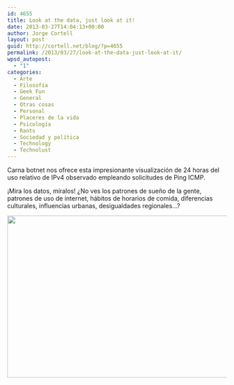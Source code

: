```yaml
---
id: 4655
title: Look at the data, just look at it!
date: 2013-03-27T14:04:13+00:00
author: Jorge Cortell
layout: post
guid: http://cortell.net/blog/?p=4655
permalink: /2013/03/27/look-at-the-data-just-look-at-it/
wpsd_autopost:
  - "1"
categories:
  - Arte
  - Filosofí­a
  - Geek Fun
  - General
  - Otras cosas
  - Personal
  - Placeres de la vida
  - Psicología
  - Rants
  - Sociedad y polí­tica
  - Technology
  - Technolust
---
```

Carna botnet nos ofrece esta impresionante visualización de 24 horas del uso relativo de IPv4 observado empleando solicitudes de Ping ICMP.

¡Mira los datos, míralos! ¿No ves los patrones de sueño de la gente, patrones de uso de internet, hábitos de horarios de comida, diferencias culturales, influencias urbanas, desigualdades regionales&#8230;?

<p style="text-align: center">
  <img class="aligncenter" alt="" src="http://internetcensus2012.bitbucket.org/images/geovideo.gif" width="660" height="371" />
</p>